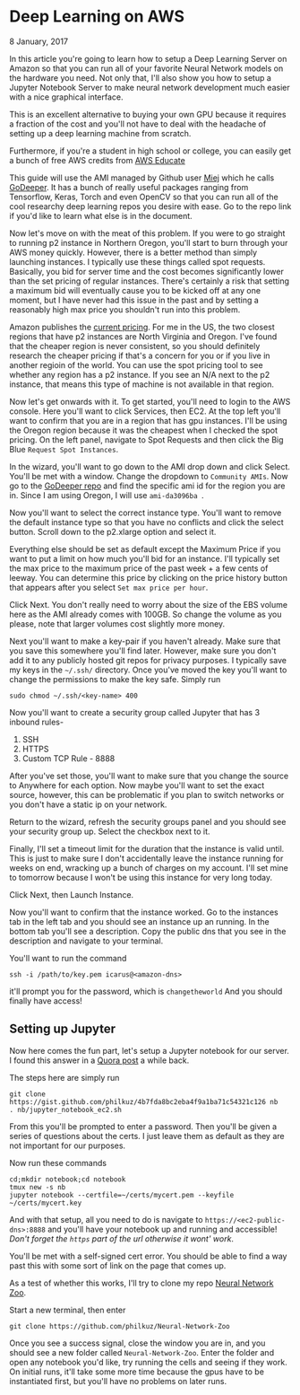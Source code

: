 # Deep Learning on AWS
8 January, 2017

In this article you're going to learn how to setup a Deep Learning Server on Amazon so that you can run all of your favorite Neural Network models on the hardware you need. Not only that, I'll also show you how to setup a Jupyter Notebook Server to make neural network development much easier with a nice graphical interface.

This is an excellent alternative to buying your own GPU because it requires a fraction of the cost and you'll not have to deal with the headache of setting up a deep learning machine from scratch.

Furthermore, if you're a student in high school or college, you can easily get a bunch of free AWS credits from [AWS Educate](http://www.awseducate.com/)

This guide will use the AMI managed by Github user [Miej](https://github.com/Miej) which he calls [GoDeeper](https://github.com/Miej/GoDeeper). It has a bunch of really useful packages ranging from Tensorflow, Keras, Torch and even OpenCV so that you can run all of the cool researchy deep learning repos you desire with ease. Go to the repo link if you'd like to learn what else is in the document.

Now let's move on with the meat of this problem. If you were to go straight to running p2 instance in Northern Oregon, you'll start to burn through your AWS money quickly. However, there is a better method than simply launching instances. I typically use these things called spot requests. Basically, you bid for server time and the cost becomes significantly lower than the set pricing of regular instances. There's certainly a risk that setting a maximum bid will eventually cause you to be kicked off at any one moment, but I have never had this issue in the past and by setting a reasonably high max price you shouldn't run into this problem.

Amazon publishes the [current pricing](https://aws.amazon.com/ec2/spot/pricing/). For me in the US, the two closest regions that have p2 instances are North Virginia and Oregon. I've found that the cheaper region is never consistent, so you should definitely research the cheaper pricing if that's a concern for you or if you live in another regioin of the world. You can use the spot pricing tool to see whether any region has a p2 instance. If you see an N/A next to the p2 instance, that means this type of machine is not available in that region.

Now let's get onwards with it. To get started, you'll need to login to the AWS console. Here you'll want to
click Services, then EC2. At the top left you'll want to confirm that you are in a region that has gpu instances. I'll be using the Oregon region because it was the cheapest when I checked the spot pricing. On the left panel, navigate to Spot Requests and then click the Big Blue `Request Spot Instances`.

In the wizard, you'll want to go down to the AMI drop down and click Select. You'll be met with a window. Change the dropdown to `Community AMIs`. Now go to the [GoDeeper repo](https://github.com/Miej/GoDeeper) and find the specific ami id for the region you are in. Since I am using Oregon, I will use `ami-da3096ba
`.

Now you'll want to select the correct instance type. You'll want to remove the default instance type so that you have no conflicts and click the select button. Scroll down to the p2.xlarge option and select it.

Everything else should be set as default except the Maximum Price if you want to put a limit on how much you'll bid for an instance. I'll typically set the max price to the maximum price of the past week + a few cents of leeway. You can determine this price by clicking on the price history button that appears after you select `Set max price per hour`.

Click Next. You don't really need to worry about the size of the EBS volume here as the AMI already comes with 100GB. So change the volume as you please, note that larger volumes cost slightly more money.

Next you'll want to make a key-pair if you haven't already. Make sure that you save this somewhere you'll find later. However, make sure you don't add it to any publicly hosted git repos for privacy purposes. I typically save my keys in the `~/.ssh/` directory. Once you've moved the key you'll want to change the permissions to make the key safe. Simply run
```
sudo chmod ~/.ssh/<key-name> 400
```

Now you'll want to create a security group called Jupyter that has 3 inbound rules-
1. SSH
2. HTTPS
3. Custom TCP Rule - 8888

After you've set those, you'll want to make sure that you change the source to Anywhere for each option. Now maybe you'll want to set the exact source, however, this can be problematic if you plan to switch networks or you don't have a static ip on your network.

Return to the wizard, refresh the security groups panel and you should see your security group up. Select the checkbox next to it.

Finally, I'll set a timeout limit for the duration that the instance is valid until. This is just to make sure I don't accidentally leave the instance running for weeks on end, wracking up a bunch of charges on my account. I'll set mine to tomorrow because I won't be using this instance for very long today.

Click Next, then Launch Instance.

Now you'll want to confirm that the instance worked. Go to the instances tab in the left tab and you should see an instance up an running. In the bottom tab you'll see a description. Copy the public dns that you see in the description and navigate to your terminal.

You'll want to run the command
```
ssh -i /path/to/key.pem icarus@<amazon-dns>
```
it'll prompt you for the password, which is `changetheworld`
And you should finally have access!

## Setting up Jupyter
Now here comes the fun part, let's setup a Jupyter notebook for our server. I found this answer in a [Quora post](https://www.quora.com/How-do-I-create-Jupyter-notebook-on-AWS) a while back.

The steps here are simply run
```
git clone https://gist.github.com/philkuz/4b7fda8bc2eba4f9a1ba71c54321c126 nb
. nb/jupyter_notebook_ec2.sh
```
From this you'll be prompted to enter a password. Then you'll be given a series of questions about the certs. I just leave them as default as they are not important for our purposes.

Now run these commands
```
cd;mkdir notebook;cd notebook
tmux new -s nb
jupyter notebook --certfile=~/certs/mycert.pem --keyfile ~/certs/mycert.key
```

And with that setup, all you need to do is navigate to ```https://<ec2-public-dns>:8888``` and you'll have your notebook up and running and accessible! *Don't forget the `https` part of the url otherwise it wont' work*.

You'll be met with a self-signed cert error. You should be able to find a way past this with some sort of link on the page that comes up.

As a test of whether this works, I'll try to clone my repo [Neural Network Zoo](https://github.com/philkuz/Neural-Network-Zoo).

Start a new terminal, then enter
```
git clone https://github.com/philkuz/Neural-Network-Zoo
```
Once you see a success signal, close the window you are in, and you should see a new folder called `Neural-Network-Zoo`. Enter the folder and open any notebook you'd like, try running the cells and seeing if they work. On initial runs, it'll take some more time because the gpus have to be instantiated first, but you'll have no problems on later runs.
